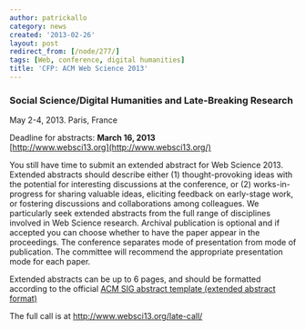 ```yaml
---
author: patrickallo
category: news
created: '2013-02-26'
layout: post
redirect_from: [/node/277/]
tags: [Web, conference, digital humanities]
title: 'CFP: ACM Web Science 2013'
---
```

### Social Science/Digital Humanities and Late-Breaking Research  
May 2-4, 2013. Paris, France

Deadline for abstracts: **March 16, 2013**  
[http://www.websci13.org](http://www.websci13.org/)

You still have time to submit an extended abstract for Web Science 2013.
Extended abstracts should describe either (1) thought-provoking ideas with the
potential for interesting discussions at the conference, or (2) works-in-
progress for sharing valuable ideas, eliciting feedback on early-stage work,
or fostering discussions and collaborations among colleagues. We particularly
seek extended abstracts from the full range of disciplines involved in Web
Science research. Archival publication is optional and if accepted you can
choose whether to have the paper appear in the proceedings. The conference
separates mode of presentation from mode of publication. The committee will
recommend the appropriate presentation mode for each paper.

Extended abstracts can be up to 6 pages, and should be formatted according to
the official [ACM SIG abstract template (extended abstract
format)](https://www.dropbox.com/sh/pl130rtd134fxu6/hiyzXgWwTs)

The full call is at <http://www.websci13.org/late-call/>

